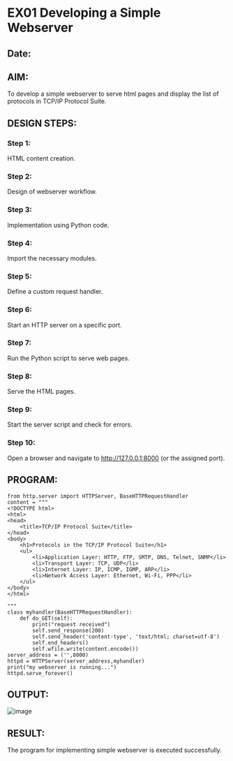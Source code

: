 # EX01 Developing a Simple Webserver
## Date:

## AIM:
To develop a simple webserver to serve html pages and display the list of protocols in TCP/IP Protocol Suite.

## DESIGN STEPS:
### Step 1: 
HTML content creation.

### Step 2:
Design of webserver workflow.

### Step 3:
Implementation using Python code.

### Step 4:
Import the necessary modules.

### Step 5:
Define a custom request handler.

### Step 6:
Start an HTTP server on a specific port.

### Step 7:
Run the Python script to serve web pages.

### Step 8:
Serve the HTML pages.

### Step 9:
Start the server script and check for errors.

### Step 10:
Open a browser and navigate to http://127.0.0.1:8000 (or the assigned port).

## PROGRAM:
```
from http.server import HTTPServer, BaseHTTPRequestHandler
content = """
<!DOCTYPE html>
<html>
<head>
    <title>TCP/IP Protocol Suite</title>
</head>
<body>
    <h1>Protocols in the TCP/IP Protocol Suite</h1>
    <ul>
        <li>Application Layer: HTTP, FTP, SMTP, DNS, Telnet, SNMP</li>
        <li>Transport Layer: TCP, UDP</li>
        <li>Internet Layer: IP, ICMP, IGMP, ARP</li>
        <li>Network Access Layer: Ethernet, Wi-Fi, PPP</li>
    </ul>
</body>
</html>

"""
class myhandler(BaseHTTPRequestHandler):
    def do_GET(self):
        print("request received")
        self.send_response(200)
        self.send_header('content-type', 'text/html; charset=utf-8')
        self.end_headers()
        self.wfile.write(content.encode())
server_address = ('',8000)
httpd = HTTPServer(server_address,myhandler)
print("my webserver is running...")
httpd.serve_forever()

```

## OUTPUT:
![image](https://github.com/user-attachments/assets/ade0a853-7227-4eb7-9a32-069e36c9708a)



## RESULT:
The program for implementing simple webserver is executed successfully.
